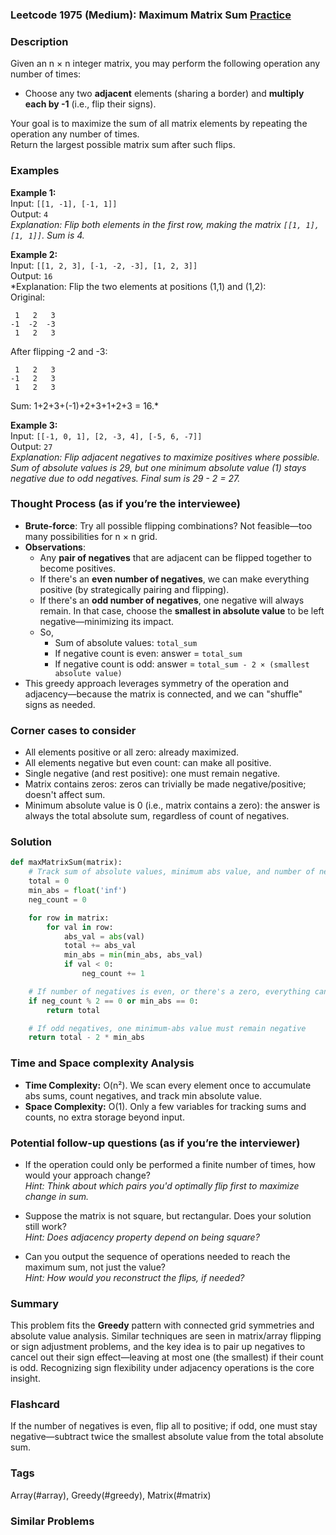 ### Leetcode 1975 (Medium): Maximum Matrix Sum [Practice](https://leetcode.com/problems/maximum-matrix-sum)

### Description  
Given an n × n integer matrix, you may perform the following operation any number of times:  
- Choose any two **adjacent** elements (sharing a border) and **multiply each by -1** (i.e., flip their signs).

Your goal is to maximize the sum of all matrix elements by repeating the operation any number of times.  
Return the largest possible matrix sum after such flips.

### Examples  

**Example 1:**  
Input: `[[1, -1], [-1, 1]]`  
Output: `4`  
*Explanation: Flip both elements in the first row, making the matrix `[[1, 1], [1, 1]]`. Sum is 4.*

**Example 2:**  
Input: `[[1, 2, 3], [-1, -2, -3], [1, 2, 3]]`  
Output: `16`  
*Explanation: Flip the two elements at positions (1,1) and (1,2):  
Original:  
```
 1   2   3  
-1  -2  -3  
 1   2   3
```
After flipping -2 and -3:  
```
 1   2   3  
-1   2   3  
 1   2   3
```
Sum: 1+2+3+(-1)+2+3+1+2+3 = 16.*

**Example 3:**  
Input: `[[-1, 0, 1], [2, -3, 4], [-5, 6, -7]]`  
Output: `27`  
*Explanation: Flip adjacent negatives to maximize positives where possible. Sum of absolute values is 29, but one minimum absolute value (1) stays negative due to odd negatives. Final sum is 29 - 2 = 27.*

### Thought Process (as if you’re the interviewee)  
- **Brute-force**: Try all possible flipping combinations? Not feasible—too many possibilities for n × n grid.
- **Observations**:
  - Any **pair of negatives** that are adjacent can be flipped together to become positives.  
  - If there's an **even number of negatives**, we can make everything positive (by strategically pairing and flipping).
  - If there's an **odd number of negatives**, one negative will always remain. In that case, choose the **smallest in absolute value** to be left negative—minimizing its impact.
  - So,
    - Sum of absolute values: `total_sum`
    - If negative count is even: answer = `total_sum`
    - If negative count is odd: answer = `total_sum - 2 × (smallest absolute value)`
- This greedy approach leverages symmetry of the operation and adjacency—because the matrix is connected, and we can "shuffle" signs as needed.

### Corner cases to consider  
- All elements positive or all zero: already maximized.
- All elements negative but even count: can make all positive.
- Single negative (and rest positive): one must remain negative.
- Matrix contains zeros: zeros can trivially be made negative/positive; doesn't affect sum.
- Minimum absolute value is 0 (i.e., matrix contains a zero): the answer is always the total absolute sum, regardless of count of negatives.

### Solution

```python
def maxMatrixSum(matrix):
    # Track sum of absolute values, minimum abs value, and number of negatives
    total = 0
    min_abs = float('inf')
    neg_count = 0

    for row in matrix:
        for val in row:
            abs_val = abs(val)
            total += abs_val
            min_abs = min(min_abs, abs_val)
            if val < 0:
                neg_count += 1

    # If number of negatives is even, or there's a zero, everything can be made positive
    if neg_count % 2 == 0 or min_abs == 0:
        return total

    # If odd negatives, one minimum-abs value must remain negative
    return total - 2 * min_abs
```

### Time and Space complexity Analysis  

- **Time Complexity:** O(n²). We scan every element once to accumulate abs sums, count negatives, and track min absolute value.
- **Space Complexity:** O(1). Only a few variables for tracking sums and counts, no extra storage beyond input.

### Potential follow-up questions (as if you’re the interviewer)  

- If the operation could only be performed a finite number of times, how would your approach change?  
  *Hint: Think about which pairs you'd optimally flip first to maximize change in sum.*

- Suppose the matrix is not square, but rectangular. Does your solution still work?  
  *Hint: Does adjacency property depend on being square?*

- Can you output the sequence of operations needed to reach the maximum sum, not just the value?  
  *Hint: How would you reconstruct the flips, if needed?*

### Summary
This problem fits the **Greedy** pattern with connected grid symmetries and absolute value analysis. Similar techniques are seen in matrix/array flipping or sign adjustment problems, and the key idea is to pair up negatives to cancel out their sign effect—leaving at most one (the smallest) if their count is odd. Recognizing sign flexibility under adjacency operations is the core insight.


### Flashcard
If the number of negatives is even, flip all to positive; if odd, one must stay negative—subtract twice the smallest absolute value from the total absolute sum.

### Tags
Array(#array), Greedy(#greedy), Matrix(#matrix)

### Similar Problems
